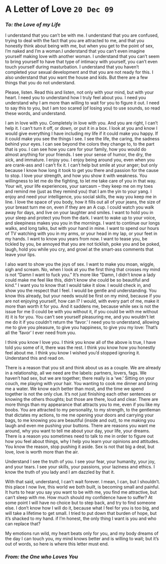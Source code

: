 # A Letter of Love `20 Dec 09`
### _To: the Love of my Life_

I understand that you can’t be with me. I understand that you are confused, trying to deal with the fact that you are attracted to me, and that you honestly think about being with me, but when you get to the point of sex, I’m naked and I’m a woman.I understand that you can’t even imagine yourself making love with another woman. I understand that you can’t seem to bring yourself to have that type of intimacy with yourself, you can’t even touch yourself during masturbation. I understand that you haven’t completed your sexual development and that you are not ready for this. I also understand that you want the house and kids. But there are a few things that you do not understand.

Please, listen. Read this and listen, not only with your mind, but with your heart. I need you to understand how I truly feel about you. I need you understand why I am more than willing to wait for you to figure it out. I need to say this to you, but I am too scared (of losing you) to use sounds, so read these words, and understand.

I am in love with you. Completely in love with you. And you are right, I can’t help it. I can’t turn it off, or down, or put it in a box. I look at you and know I would give everything I have including my life if it could make you happy. If it could make you see the things I see. I see the life, the caring, the sadness behind your eyes. I can see beyond the colors they change to, to the part that is you. I can see how you care for your family, how you would do almost anything for your friends. I see your sense of humor, the dry, the sick, and immature. I enjoy you. I enjoy being around you, even when you are crank-ass and I can’t fix it. I can’t help but smile at your anger; but only because I know how long it took to get you there and passion for the cause to stop. I love your strength, and how you show it with weakness. You willingness to let me do the fighting, to let me take care of you in that way. Your wit, your life experiences, your sarcasm – they keep me on my toes and remind me (just as they remind you) that I am the yin to your yang. I enjoy and need your intelligence, you social skills, the way you keep me in line. I love the space of you body, how it fills out all of your jeans, the size of your breast turn me on, even if they are an A cup. I could watch you walk away for days, and live on your laughter and smiles. I want to hold you in your sleep and protect you from the dark. I want to wake up to your voice, and sleepiness makes you you in the mornings. I want to continue our longs walks, and long talks, but with your hand in mine. I want to spend our hours of TV watching with you in my arms, or your head in my lap, or your feet in my hands. I want to know you years from now. I want to tease you, be tickled by you, be annoyed that you are not ticklish, poke you and be poked, laugh, hold you while you cry, and growl at the smart-ass comments that leave your lips.

I also want to show you the joys of sex. I want to make you moan, wiggle, sigh and scream. No, when I look at you the first thing that crosses my mind is not “Damn I want to fuck you.” It’s more like “Damn, I didn’t know a lady could make me feel like this, didn’t know she could be so beautiful and kind.” I want you to know that I would take it slow.  I would check in, and show you the respect that I feel.  I would be gentle and understanding.  You know this already, but your needs would be first on my mind, because if you are not enjoying yourself, how can I? I would, with every part of me, make it more than worth it for you.  And it saddens me, because while sex is not the issue for me (I could be with you without it, if you could be with me without it) it is for you.  You can’t see yourself pleasuring me, and you wouldn’t let me do it if you couldn’t return the ‘favor.’  I need you to understand, allowing me to give you pleasure, to give you happiness, to give you my love: That’s all the ‘favor’ I ever need from you.

I think you know I love you.  I think you know all of the above is true, I have told you some of it, there was the rest.  I think you know how you honestly feel about me.  I think you know I wished you’d stopped ignoring it.  Understand this and read on.

There is a reason that you sit and think about us as a couple. We are already in a relationship, all we need are the labels: partners, lovers, fags. We haven’t had sex, but we are together; there really is a ‘we.’  Sitting on your couch, me playing with your hair.  You wanting to cook me dinner and bring me a water. We know each better than most, and the time we spend together is not the only clue.  It’s not just finishing each other sentences or knowing the others thoughts; but those are there, loud and clear. There are more things than my appearance that attracts you to me, even if you like my boobs. You are attracted to my personality, to my strength, to the gentleman that dictates my actions, to me me opening your doors and carrying your bags, to me knowing you are beautiful (inside and out), to me making you laugh and even me pushing your buttons. There are reasons you want me around, why you want to tell me about your day, your life, your dreams. There is a reason you sometimes need to talk to me in order to figure out how you feel about things, why I help you learn your opinions and attitudes. You know the reason, stop pushing it aside.  Sex is not that big a deal, but love, love is worth more than the air.

Understand I see the truth of you. I see your fear, your humanity, your joy, and your tears. I see your skills, your passions, your laziness and ethics. I know the truth of you lady and I am dazzled by that it.

With that said, understand, I can’t wait forever.  I mean, I can, but I shouldn’t.  this place I now live, this world we both built, is becoming small and painful.  It hurts to hear you say you want to be with me, you find me attractive, but can’t sleep with me.  How much should my confidence have to suffer? At some point I will have no choice but to step back, and try to find someone else.  I don’t know how I will do it, because what I feel for you is too big, and will take a lifetime to get small.  I tried to put down that burden of hope, but it’s shacked to my hand. if I’m honest, the only thing I want is you and who can replace that?

My emotions run wild, my heart beats only for you, and my body dreams of the day I can touch you, my mind knows better and is willing to wait; but it’s out of words, so here is where this letter must end.

### _From: the One who Loves You_
